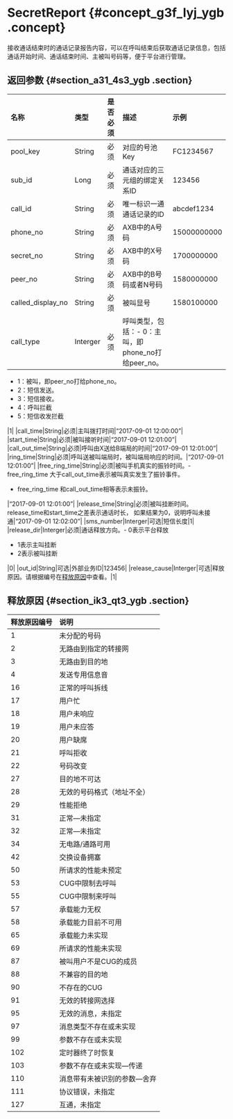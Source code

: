 # SecretReport {#concept_g3f_lyj_ygb .concept}

接收通话结束时的通话记录报告内容，可以在呼叫结束后获取通话记录信息，包括通话开始时间、通话结束时间、主被叫号码等，便于平台进行管理。

## 返回参数 {#section_a31_4s3_ygb .section}

|名称|类型|是否必须|描述|示例|
|:-|:-|:---|:-|:-|
|pool\_key|String|必须|对应的号池Key|FC1234567|
|sub\_id|Long|必须|通话对应的三元组的绑定关系ID|123456|
|call\_id|String|必须|唯一标识一通通话记录的ID|abcdef1234|
|phone\_no|String|必须|AXB中的A号码|15000000000|
|secret\_no|String|必须|AXB中的X号码|1700000000|
|peer\_no|String|必须|AXB中的B号码或者N号码|1580000000|
|called\_display\_no|String|必须|被叫显号|1580100000|
|call\_type|Interger|必须|呼叫类型，包括：-   0：主叫，即phone\_no打给peer\_no。
-   1：被叫，即peer\_no打给phone\_no。
-   2：短信发送。
-   3：短信接收。
-   4：呼叫拦截
-   5：短信收发拦截

|1|
|call\_time|String|必须|主叫拨打时间|“2017-09-01 12:00:00”|
|start\_time|String|必须|被叫接听时间|“2017-09-01 12:01:00”|
|call\_out\_time|String|必须|呼叫由X送给B端局的时间|“2017-09-01 12:01:00”|
|ring\_time|String|必须|呼叫送被叫端局时，被叫端局响应的时间。|“2017-09-01 12:01:00”|
|free\_ring\_time|String|必须|被叫手机真实的振铃时间。-   free\_ring\_time 大于call\_out\_time表示被叫真实发生了振铃事件。
-   free\_ring\_time 和call\_out\_time相等表示未振铃。

|“2017-09-01 12:01:00”|
|release\_time|String|必须|被叫挂断时间。release\_time和start\_time之差表示通话时长， 如果结果为0，说明呼叫未接通|“2017-09-01 12:02:00”|
|sms\_number|Interger|可选|短信长度|1|
|release\_dir|Interger|必须|通话释放方向。-   0表示平台释放
-   1表示主叫挂断
-   2表示被叫挂断

 |0|
|out\_id|String|可选|外部业务ID|123456|
|release\_cause|Interger|可选|释放原因。请根据编号在[释放原因](#)中查看。|1|

## 释放原因 {#section_ik3_qt3_ygb .section}

|释放原因编号|说明|
|:-----|:-|
|1|未分配的号码|
|2|无路由到指定的转接网|
|3|无路由到目的地|
|4|发送专用信息音|
|16|正常的呼叫拆线|
|17|用户忙|
|18|用户未响应|
|19|用户未应答|
|20|用户缺席|
|21|呼叫拒收|
|22|号码改变|
|27|目的地不可达|
|28|无效的号码格式（地址不全）|
|29|性能拒绝|
|31|正常—未指定|
|32|正常—未指定|
|34|无电路/通路可用|
|42|交换设备拥塞|
|50|所请求的性能未预定|
|53|CUG中限制去呼叫|
|55|CUG中限制来呼叫|
|57|承载能力无权|
|58|承载能力目前不可用|
|65|承载能力未实现|
|69|所请求的性能未实现|
|87|被叫用户不是CUG的成员|
|88|不兼容的目的地|
|90|不存在的CUG|
|91|无效的转接网选择|
|95|无效的消息，未指定|
|97|消息类型不存在或未实现|
|99|参数不存在或未实现|
|102|定时器终了时恢复|
|103|参数不存在或未实现—传递|
|110|消息带有未被识别的参数—舍弃|
|111|协议错误，未指定|
|127|互通，未指定|

